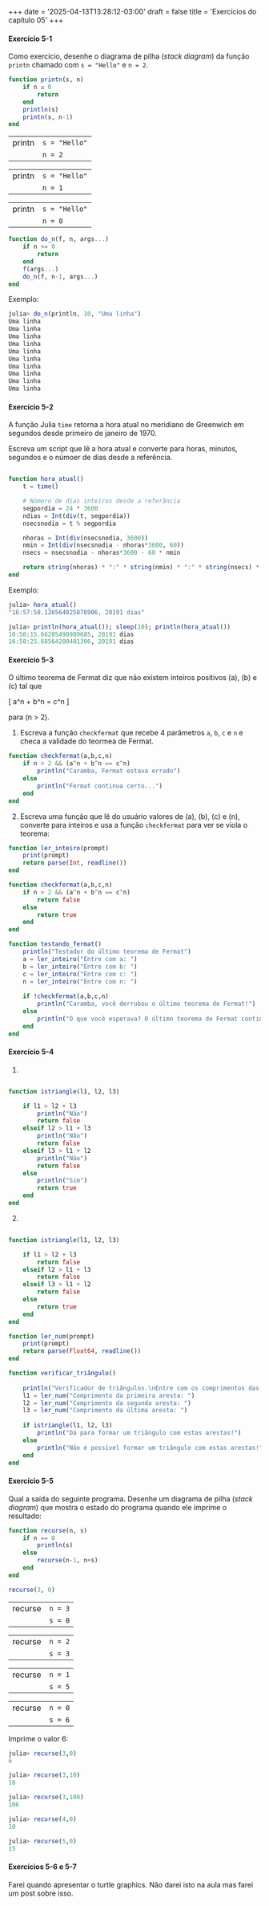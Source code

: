 +++
date = '2025-04-13T13:28:12-03:00'
draft = false
title = 'Exercícios do capítulo 05'
+++


#### Exercício 5-1
Como exercício, desenhe o diagrama de pilha (*stack diagram*) da função `printn` chamado com `s = "Hello"` e `n = 2`.

```julia
function printn(s, n)
    if n ≤ 0
        return
    end
    println(s)
    printn(s, n-1)
end
```

|     |          |
| --- | -------  |
| printn | `s = "Hello"` |
|         | `n = 2` |

|     |          |
| --- | -------  |
| printn | `s = "Hello"` |
|         | `n = 1` |


|     |          |
| --- | -------  |
| printn | `s = "Hello"` |
|         | `n = 0` |


```julia
function do_n(f, n, args...)
    if n <= 0
        return
    end
    f(args...)
    do_n(f, n-1, args...)
end

```
Exemplo:
```julia
julia> do_n(println, 10, "Uma linha")
Uma linha
Uma linha
Uma linha
Uma linha
Uma linha
Uma linha
Uma linha
Uma linha
Uma linha
Uma linha
```


#### Exercício 5-2

A função Julia `time` retorna a hora atual no meridiano de Greenwich em segundos desde primeiro de janeiro de 1970.

Escreva um script que lê a hora atual e converte para horas, minutos, segundos e o númoer de dias desde a referência.

```julia

function hora_atual()
    t = time()

    # Número de dias inteiros desde a referância
    segpordia = 24 * 3600
    ndias = Int(div(t, segpordia))
    nsecsnodia = t % segpordia

    nhoras = Int(div(nsecsnodia, 3600))
    nmin = Int(div(nsecsnodia - nhoras*3600, 60))
    nsecs = nsecsnodia - nhoras*3600 - 60 * nmin

    return string(nhoras) * ":" * string(nmin) * ":" * string(nsecs) * ", " * string(ndias)* " dias"
end

```

Exemplo:

```julia
julia> hora_atual()
"16:57:58.126564025878906, 20191 dias"

julia> println(hora_atual()); sleep(10); println(hora_atual())
16:58:15.66285490989685, 20191 dias
16:58:25.68564200401306, 20191 dias
```

#### Exercício 5-3

O último teorema de Fermat diz que não existem inteiros positivos \(a\), \(b\) e \(c\) tal que 

\[ 
a^n + b^n = c^n
\]

para \(n > 2\).

1. Escreva a função `checkfermat` que recebe 4 parâmetros `a`, `b`, `c` e `n` e checa a validade do teormea de Fermat. 

```julia
function checkfermat(a,b,c,n)
    if n > 2 && (a^n + b^n == c^n)
        println("Caramba, Fermat estava errado")
    else
        println("Fermat continua certo...")
    end
end
```

2. Escreva uma função que lê do usuário valores de \(a\), \(b\), \(c\) e \(n\), converte para inteiros e usa a função `checkfermat` para ver se viola o teorema:

```julia
function ler_inteiro(prompt)
    print(prompt)
    return parse(Int, readline())
end

function checkfermat(a,b,c,n)
    if n > 2 && (a^n + b^n == c^n)
        return false
    else
        return true
    end
end

function testando_fermat()
    println("Testador do último teorema de Fermat")
    a = ler_inteiro("Entre com a: ")
    b = ler_inteiro("Entre com b: ")
    c = ler_inteiro("Entre com c: ")
    n = ler_inteiro("Entre com n: ")
    
    if !checkfermat(a,b,c,n)
        println("Caramba, você derrubou o último teorema de Fermat!")
    else
        println("O que você esperava? O último teorema de Fermat continua válido!")
    end
end
```



#### Exercício 5-4

1. 
```julia

function istriangle(l1, l2, l3)

    if l1 > l2 + l3
        println("Não")
        return false
    elseif l2 > l1 + l3
        println("Não")
        return false
    elseif l3 > l1 + l2
        println("Não")
        return false
    else
        println("Sim")
        return true
    end
end

``` 

2.
```julia

function istriangle(l1, l2, l3)

    if l1 > l2 + l3
        return false
    elseif l2 > l1 + l3
        return false
    elseif l3 > l1 + l2
        return false
    else
        return true
    end
end

function ler_num(prompt)
    print(prompt)
    return parse(Float64, readline())
end

function verificar_triângulo()
    
    println("Verificador de triângulos.\nEntre com os comprimentos das arestas:")
    l1 = ler_num("Comprimento da primeira aresta: ")
    l2 = ler_num("Comprimento da segunda aresta: ")
    l3 = ler_num("Comprimento da última aresta: ")
    
    if istriangle(l1, l2, l3)
        println("Dá para formar um triângulo com estas arestas!")
    else
        println("Não é possível formar um triângulo com estas arestas!")
    end
end

```


#### Exercício 5-5

Qual a saída do seguinte programa. Desenhe um diagrama de pilha (*stack diagram*) que mostra o estado do programa quando ele imprime o resultado:

```julia
function recurse(n, s)
    if n == 0
        println(s)
    else
        recurse(n-1, n+s)
    end
end

recurse(3, 0)
````

|     |          |
| --- | -------  |
| recurse | `n = 3` |
|         | `s = 0` |

|     |          |
| --- | -------  |
| recurse | `n = 2` |
|         | `s = 3` |

|     |          |
| --- | -------  |
| recurse | `n = 1` |
|         | `s = 5` |

|     |          |
| --- | -------  |
| recurse | `n = 0` |
|         | `s = 6` |

Imprime o valor 6:

```julia
julia> recurse(3,0)
6

julia> recurse(3,10)
16

julia> recurse(3,100)
106

julia> recurse(4,0)
10

julia> recurse(5,0)
15

```


#### Exercícios 5-6 e 5-7

Farei quando apresentar o turtle graphics. Não darei isto na aula mas farei um post sobre isso.



